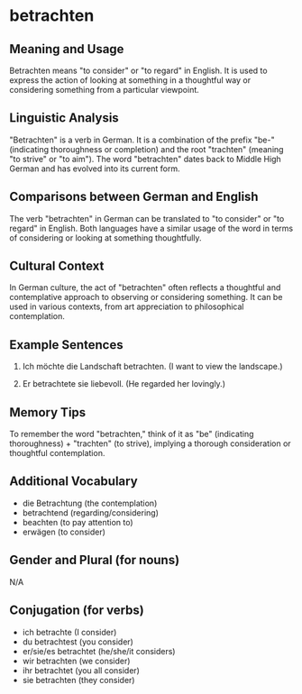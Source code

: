 # betrachten
## Meaning and Usage
Betrachten means "to consider" or "to regard" in English. It is used to express the action of looking at something in a thoughtful way or considering something from a particular viewpoint.

## Linguistic Analysis
"Betrachten" is a verb in German. It is a combination of the prefix "be-" (indicating thoroughness or completion) and the root "trachten" (meaning "to strive" or "to aim"). The word "betrachten" dates back to Middle High German and has evolved into its current form.

## Comparisons between German and English
The verb "betrachten" in German can be translated to "to consider" or "to regard" in English. Both languages have a similar usage of the word in terms of considering or looking at something thoughtfully.

## Cultural Context
In German culture, the act of "betrachten" often reflects a thoughtful and contemplative approach to observing or considering something. It can be used in various contexts, from art appreciation to philosophical contemplation.

## Example Sentences
1. Ich möchte die Landschaft betrachten.
   (I want to view the landscape.)

2. Er betrachtete sie liebevoll.
   (He regarded her lovingly.)

## Memory Tips
To remember the word "betrachten," think of it as "be" (indicating thoroughness) + "trachten" (to strive), implying a thorough consideration or thoughtful contemplation.

## Additional Vocabulary
- die Betrachtung (the contemplation)
- betrachtend (regarding/considering)
- beachten (to pay attention to)
- erwägen (to consider)

## Gender and Plural (for nouns)
N/A

## Conjugation (for verbs)
- ich betrachte (I consider)
- du betrachtest (you consider)
- er/sie/es betrachtet (he/she/it considers)
- wir betrachten (we consider)
- ihr betrachtet (you all consider)
- sie betrachten (they consider)